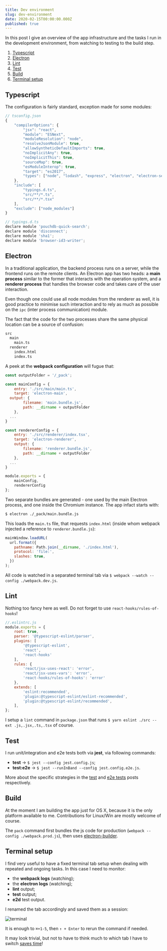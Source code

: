 ```yaml
---
title: Dev environment
slug: dev-environment
date: 2020-02-15T00:00:00.000Z
published: true
---
```


In this post I give an overview of the app infrastructure and the tasks I run in the development environment, from watching to testing to the build step.

1. [Typescript](#typescript)
2. [Electron](#electron)
3. [Lint](#lint)
4. [Test](#test)
5. [Build](#build)
6. [Terminal setup](#terminal-setup)

## Typescript

The configuration is fairly standard, exception made for some modules:

```javascript
// tsconfig.json
{
	"compilerOptions": {
		"jsx": "react",
		"module": "ESNext",
		"moduleResolution": "node",
		"resolveJsonModule": true,
		"allowSyntheticDefaultImports": true,
		"noImplicitAny": true,
		"noImplicitThis": true,
		"sourceMap": true,
		"esModuleInterop": true,
		"target": "es2017",
		"types": ["node", "lodash", "express", "electron", "electron-settings", "pouchdb", "jest"]
	},
	"include": [
		"typings.d.ts",
		"src/**/*.ts",
		"src/**/*.tsx"
	],
	"exclude": ["node_modules"]
}

// typings.d.ts
declare module 'pouchdb-quick-search';
declare module 'disconnect';
declare module 'sha1';
declare module 'browser-id3-writer';
```

## Electron

In a traditional application, the backend process runs on a server, while the frontend runs on the remote clients. An Electron app has two heads: a **main process** similar to the former that interacts with the operation system, and a **renderer process** that handles the browser code and takes care of the user interaction.

Even though one could use all node modules from the renderer as well, it is good practice to minimise such interaction and to rely as much as possible on the `ipc` (inter process communication) module.

The fact that the code for the two processes share the same physical location can be a source of confusion:

```bash
src
  main
    main.ts
  renderer
    index.html
    index.ts
```

A peek at the **webpack configuration** will fugue that:

```javascript
const outputFolder = '/_pack';

const mainConfig = {
	entry: './src/main/main.ts',
	target: 'electron-main',
  output: {
		filename: 'main.bundle.js',
		path: __dirname + outputFolder
	},
  ...
}

const rendererConfig = {
	entry: './src/renderer/index.tsx',
	target: 'electron-renderer',
	output: {
		filename: 'renderer.bundle.js',
		path: __dirname + outputFolder
	},
  ...
}

module.exports = {
	mainConfig,
	rendererConfig
};
```

Two separate bundles are generated - one used by the main Electron process, and one inside the Chromium instance. The app infact starts with:

```bash
$ electron ./_pack/main.bundle.js
```

This loads the `main.ts` file, that requests `index.html` (inside whom webpack injected a reference to `renderer.bundle.js`):

```javascript
mainWindow.loadURL(
  url.format({
    pathname: Path.join(__dirname, './index.html'),
    protocol: 'file:',
    slashes: true,
  })
);
```

All code is watched in a separated terminal tab via `$ webpack --watch --config ./webpack.dev.js`.

## Lint

Nothing too fancy here as well. Do not forget to use `react-hooks/rules-of-hooks`!

```javascript
//.eslintrc.js
module.exports = {
	root: true,
	parser: '@typescript-eslint/parser',
	plugins: [
		'@typescript-eslint',
		'react',
		'react-hooks'
	],
	rules: {
		'react/jsx-uses-react': 'error',
		'react/jsx-uses-vars': 'error',
		'react-hooks/rules-of-hooks': 'error'
	},
	extends: [
		'eslint:recommended',
		'plugin:@typescript-eslint/eslint-recommended',
		'plugin:@typescript-eslint/recommended',
	],
};
```

I setup a `lint` command in `package.json` that runs `$ yarn eslint ./src --ext .js,.jsx,.ts,.tsx` of course.

## Test

I run unit/integration and e2e tests both via **jest**, via following commands:

- **test** -> `$ jest --config jest.config.js`;
- **test:e2e** -> `$ jest --runInBand --config jest.config.e2e.js`.

More about the specific strategies in the [test][test] and [e2e tests][e2e] posts respectively.

## Build

At the moment I am building the app just for OS X, because it is the only platform available to me. Contributions for Linux/Win are mostly welcome of course.

The `pack` command first bundles the js code for production (`webpack --config ./webpack.prod.js`), then uses [electron-builder][electron-builder].

## Terminal setup

I find very useful to have a fixed terminal tab setup when dealing with repeated and ongoing tasks. In this case I need to monitor:

- the **webpack logs** (watching);
- the **electron logs** (watching);
- **lint** output;
- **test** output;
- **e2d** test output.

I renamed the tab accordingly and saved them as a session:

![terminal][terminal]

It is enough to `⌘+1-5`, then `↑ + Enter` to rerun the command if needed.

It may look trivial, but not to have to think much to which tab I have to switch [saves time][xkcd]!

[terminal]: /playa/images/screenshots/terminal_setup.png
[xkcd]: https://xkcd.com/1205/
[test]: /playa/devblog/2020-02-08/testing
[e2e]: /playa/devblog/2020-02-29/end-to-end-testing
[electron-builder]: https://github.com/electron-userland/electron-builder
